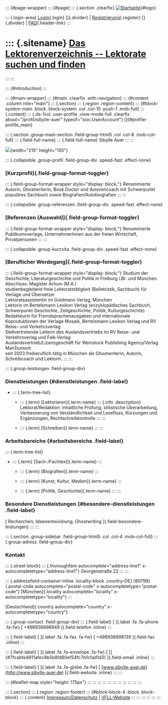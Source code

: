 ::: {#page-wrapper}
::: {#page}
::: {.section .clearfix}
[![Startseite](https://www.lektoren.de/sites/default/files/VfLL_logo.jpg)](/ "Startseite"){#logo}

::: {.login-area}
[Login](/user){.login} []{.divider} \|
[Registrierung](/user/register){.register} []{.divider} \|
[FAQ](/faq-page){.header-link}
:::

::: {.sitename}
[Das Lektorenverzeichnis -- Lektorate suchen und finden](/ "Startseite")
========================================================================
:::
:::

::: {#introduction}
:::

::: {#main-wrapper}
::: {#main .clearfix .with-navigation}
::: {#content .column role="main"}
::: {.section}
::: {.region .region-content}
::: {#block-system-main .block .block-system .col .col-10 .push-1 .mob-full}
::: {.content}
::: {.ds-1col .user-profile .view-mode-full .clearfix about="/profil/sibylle-auer" typeof="sioc:UserAccount"}
[]{#profile-profile_main}

::: {.section .group-main-section .field-group-html5 .col .col-8 .mob-col-full}
::: {.field-full-name}
::: {.field-full-name}
Sibylle Auer
:::
:::

![](https://www.lektoren.de/sites/default/files/styles/profile-image-full/public/users/profile_img/chm_0019_13x18_sw.jpg?itok=IS3Mp3x8){width="215"
height="155"}

::: {.collapsible .group-profil .field-group-div .speed-fast .effect-none}
### [Kurzprofil]{.field-group-format-toggler}

::: {.field-group-format-wrapper style="display: block;"}
Renommierte Autorin, Ghostwriterin, Book Doctor und Autorencoach mit
Schwerpunkt populäres Sachbuch sowie Biografien/Autobiografien
:::
:::

::: {.collapsible .group-referenzen .field-group-div .speed-fast .effect-none}
### [Referenzen (Auswahl)]{.field-group-format-toggler}

::: {.field-group-format-wrapper style="display: block;"}
Renommierte Publikumsverlage, UnternehmerInnen aus der freien
Wirtschaft, Privatpersonen
:::
:::

::: {.collapsible .group-kurzvita .field-group-div .speed-fast .effect-none}
### [Beruflicher Werdegang]{.field-group-format-toggler}

::: {.field-group-format-wrapper style="display: block;"}
Studium der Geschichte, Literaturgeschichte und Politik in Freiburg
i.Br. und München. Abschluss: Magister Artium (M.A.)\
studienbegleitend freie Lektoratstätigkeit (Belletristik, Sachbuch) für
Verlage und Übersetzer\
Lektoratsassistentin im Goldmann Verlag, München\
Lektorin im Bertelsmann Lexikon Verlag (enzyklopädisches Sachbuch,
Schwerpunkt Geschichte, Zeitgeschichte, Politik, Kulturgeschichte)\
Redakteurin für Fremdsprachenausgaben und internationale Koproduktionen
der Verlage Mosaik, Bertelsmann Lexikon Verlag und RV Reise- und
Verkehrsverlag\
Stellvertretende Leiterin des Auslandsvertriebs im RV Reise- und
Verkehrsverlag und Falk-Verlag\
Auslandsvertrieb/Lizenzgeschäft für Weinstock Publishing Agency/Verlag
MairDumont\
seit 2003 freiberuflich tätig in München als Ghostwriterin, Autorin,
Schreibcoach und Lektorin.
:::
:::

::: {.group-leistungen .field-group-div}
### Dienstleistungen {#dienstleistungen .field-label}

-   ::: {.term-tree-list}
    -   ::: {.term}
        [Lektorieren]{.term-name}
        ::: {.info .description}
        Lektorat/Redaktion: inhaltliche Prüfung, stilistische
        Überarbeitung, Verbesserung von Verständlichkeit und Lesefluss,
        Kürzungen und Ergänzungen, Rechtschreibkontrolle
        :::
        :::

    -   ::: {.term}
        [Schreiben]{.term-name}
        :::
    :::

### Arbeitsbereiche {#arbeitsbereiche .field-label}

::: {.term-tree-list}
-   ::: {.term}
    [Sach-/Fachtext]{.term-name}
    :::

    -   ::: {.term}
        [Biografien]{.term-name}
        :::

    -   ::: {.term}
        [Kunst, Kultur, Medien]{.term-name}
        :::

    -   ::: {.term}
        [Politik, Geschichte]{.term-name}
        :::
:::

### Besondere Dienstleistungen {#besondere-dienstleistungen .field-label}

[ Recherchen; Ideenentwicklung; Ghostwriting
]{.field-besondere-leistungen}
:::
:::

::: {.section .group-sidebar .field-group-html5 .col .col-4 .mob-col-full}
::: {.group-adress .field-group-div}
### Kontakt

::: {.street-block}
::: {.thoroughfare autocomplete="address-line1" x-autocompletetype="address-line1"}
Georgenstraße 22
:::
:::

::: {.addressfield-container-inline .locality-block .country-DE}
[80799]{.postal-code autocomplete="postal-code"
x-autocompletetype="postal-code"} [München]{.locality
autocomplete="locality" x-autocompletetype="locality"}
:::

[Deutschland]{.country autocomplete="country"
x-autocompletetype="country"}

::: {.group-contact .field-group-div}
::: {.field-label}
[ ]{.label .fa .fa-phone .fa-fw} [ +498938898949 ]{.field-telefon
.inline}
:::

::: {.field-label}
[ ]{.label .fa .fa-fax .fa-fw} [ +498938898139 ]{.field-fax .inline}
:::

::: {.field-label}
[ ]{.label .fa .fa-envelope .fa-fw} [
[]{#7fcabfe4911afec8b5b8fd80ef54fc7b1cfad1d3} ]{.field-email .inline}
:::

::: {.field-label}
[ ]{.label .fa .fa-globe .fa-fw} [
[www.sibylle-auer.de](http://www.sibylle-auer.de) ]{.field-website
.inline}
:::
:::

::: {#leaflet-map style="height: 175px"}
:::
:::
:::
:::
:::
:::
:::
:::
:::
:::
:::

::: {.section}
::: {.region .region-footer}
::: {#block-block-4 .block .block-block}
::: {.content}
[Impressum/Datenschutz](/impressum) \|
[VFLL-Website](http://www.vfll.de)
:::
:::
:::
:::
:::
:::
